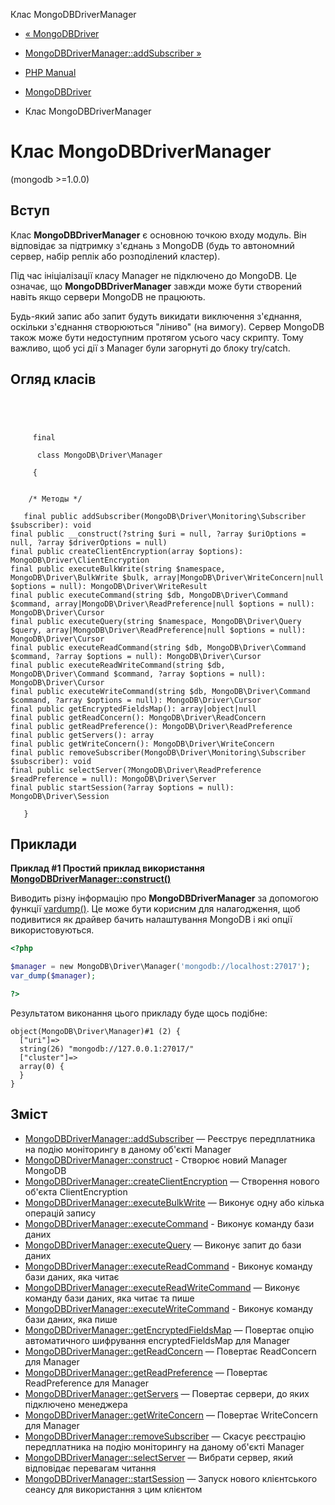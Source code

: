 Клас MongoDBDriverManager

-   [« MongoDBDriver](book.mongodb.html)
    
-   [MongoDBDriverManager::addSubscriber »](mongodb-driver-manager.addsubscriber.html)
    
-   [PHP Manual](index.html)
    
-   [MongoDBDriver](book.mongodb.html)
    
-   Клас MongoDBDriverManager
    

# Клас MongoDBDriverManager

(mongodb >=1.0.0)

## Вступ

Клас **MongoDBDriverManager** є основною точкою входу модуль. Він відповідає за підтримку з'єднань з MongoDB (будь то автономний сервер, набір реплік або розподілений кластер).

Під час ініціалізації класу Manager не підключено до MongoDB. Це означає, що **MongoDBDriverManager** завжди може бути створений навіть якщо сервери MongoDB не працюють.

Будь-який запис або запит будуть викидати виключення з'єднання, оскільки з'єднання створюються "ліниво" (на вимогу). Сервер MongoDB також може бути недоступним протягом усього часу скрипту. Тому важливо, щоб усі дії з Manager були загорнуті до блоку try/catch.

## Огляд класів

```classsynopsis



    
     final
     
      class MongoDB\Driver\Manager
     
     {


    /* Методы */
    
   final public addSubscriber(MongoDB\Driver\Monitoring\Subscriber $subscriber): void
final public __construct(?string $uri = null, ?array $uriOptions = null, ?array $driverOptions = null)
final public createClientEncryption(array $options): MongoDB\Driver\ClientEncryption
final public executeBulkWrite(string $namespace, MongoDB\Driver\BulkWrite $bulk, array|MongoDB\Driver\WriteConcern|null $options = null): MongoDB\Driver\WriteResult
final public executeCommand(string $db, MongoDB\Driver\Command $command, array|MongoDB\Driver\ReadPreference|null $options = null): MongoDB\Driver\Cursor
final public executeQuery(string $namespace, MongoDB\Driver\Query $query, array|MongoDB\Driver\ReadPreference|null $options = null): MongoDB\Driver\Cursor
final public executeReadCommand(string $db, MongoDB\Driver\Command $command, ?array $options = null): MongoDB\Driver\Cursor
final public executeReadWriteCommand(string $db, MongoDB\Driver\Command $command, ?array $options = null): MongoDB\Driver\Cursor
final public executeWriteCommand(string $db, MongoDB\Driver\Command $command, ?array $options = null): MongoDB\Driver\Cursor
final public getEncryptedFieldsMap(): array|object|null
final public getReadConcern(): MongoDB\Driver\ReadConcern
final public getReadPreference(): MongoDB\Driver\ReadPreference
final public getServers(): array
final public getWriteConcern(): MongoDB\Driver\WriteConcern
final public removeSubscriber(MongoDB\Driver\Monitoring\Subscriber $subscriber): void
final public selectServer(?MongoDB\Driver\ReadPreference $readPreference = null): MongoDB\Driver\Server
final public startSession(?array $options = null): MongoDB\Driver\Session

   }
```

## Приклади

**Приклад #1 Простий приклад використання [MongoDBDriverManager::construct()](mongodb-driver-manager.construct.html)**

Виводить різну інформацію про **MongoDBDriverManager** за допомогою функції [vardump()](function.var-dump.html). Це може бути корисним для налагодження, щоб подивитися як драйвер бачить налаштування MongoDB і які опції використовуються.

```php
<?php

$manager = new MongoDB\Driver\Manager('mongodb://localhost:27017');
var_dump($manager);

?>
```

Результатом виконання цього прикладу буде щось подібне:

```
object(MongoDB\Driver\Manager)#1 (2) {
  ["uri"]=>
  string(26) "mongodb://127.0.0.1:27017/"
  ["cluster"]=>
  array(0) {
  }
}
```

## Зміст

-   [MongoDBDriverManager::addSubscriber](mongodb-driver-manager.addsubscriber.html) — Реєструє передплатника на подію моніторингу в даному об'єкті Manager
-   [MongoDBDriverManager::construct](mongodb-driver-manager.construct.html) - Створює новий Manager MongoDB
-   [MongoDBDriverManager::createClientEncryption](mongodb-driver-manager.createclientencryption.html) — Створення нового об'єкта ClientEncryption
-   [MongoDBDriverManager::executeBulkWrite](mongodb-driver-manager.executebulkwrite.html) — Виконує одну або кілька операцій запису
-   [MongoDBDriverManager::executeCommand](mongodb-driver-manager.executecommand.html) - Виконує команду бази даних
-   [MongoDBDriverManager::executeQuery](mongodb-driver-manager.executequery.html) — Виконує запит до бази даних
-   [MongoDBDriverManager::executeReadCommand](mongodb-driver-manager.executereadcommand.html) - Виконує команду бази даних, яка читає
-   [MongoDBDriverManager::executeReadWriteCommand](mongodb-driver-manager.executereadwritecommand.html) — Виконує команду бази даних, яка читає та пише
-   [MongoDBDriverManager::executeWriteCommand](mongodb-driver-manager.executewritecommand.html) - Виконує команду бази даних, яка пише
-   [MongoDBDriverManager::getEncryptedFieldsMap](mongodb-driver-manager.getencryptedfieldsmap.html) — Повертає опцію автоматичного шифрування encryptedFieldsMap для Manager
-   [MongoDBDriverManager::getReadConcern](mongodb-driver-manager.getreadconcern.html) — Повертає ReadConcern для Manager
-   [MongoDBDriverManager::getReadPreference](mongodb-driver-manager.getreadpreference.html) — Повертає ReadPreference для Manager
-   [MongoDBDriverManager::getServers](mongodb-driver-manager.getservers.html) — Повертає сервери, до яких підключено менеджера
-   [MongoDBDriverManager::getWriteConcern](mongodb-driver-manager.getwriteconcern.html) — Повертає WriteConcern для Manager
-   [MongoDBDriverManager::removeSubscriber](mongodb-driver-manager.removesubscriber.html) — Скасує реєстрацію передплатника на подію моніторингу на даному об'єкті Manager
-   [MongoDBDriverManager::selectServer](mongodb-driver-manager.selectserver.html) — Вибрати сервер, який відповідає перевагам читання
-   [MongoDBDriverManager::startSession](mongodb-driver-manager.startsession.html) — Запуск нового клієнтського сеансу для використання з цим клієнтом